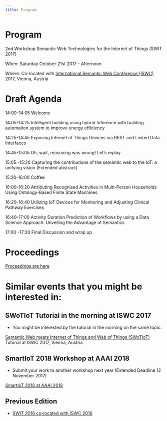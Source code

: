 ```yaml
---
title: Program
---
```

# Program

2nd Workshop Semantic Web Technologies for the Internet of Things (SWIT 2017)

When: Saturday October 21st 2017 - Afternoon

Where: Co-located with [International Semantic Web Conference (ISWC)](https://iswc2017.semanticweb.org/) 2017, Vienna, Austria

# Draft Agenda

14:00-14:05 Welcome

14:05-14:25 Intelligent building using hybrid Inference with building automation system to improve energy efficiency

14:25-14:45 Exposing Internet of Things Devices via REST and Linked Data Interfaces

14:45-15:05 Oh, wait, reasoning was wrong! Let’s replay

15:05 -15:20 Capturing the contributions of the semantic web to the IoT: a unifying vision (Extended abstract)

15:20-16:00 Coffee

16:00-16:20 Attributing Recognised Activities in Multi-Person Households Using Ontology-Based Finite State Machines

16:20-16:40 Utilizing IoT Devices for Monitoring and Adjusting Clinical Pathway Exercises

16:40-17:00 Activity Duration Prediction of Workflows by using a Data Science Approach: Unveiling the Advantage of Semantics

17:00 -17:20 Final Discussion and wrap up 


# Proceedings 

[Proceedings are here](http://ceur-ws.org/Vol-1930/)


# Similar events that you might be interested in:

## SWoTIoT Tutorial in the morning at ISWC 2017
* You might be interested by the tutorial in the morning on the same topic:

[Semantic Web meets Internet of Things and Web of Things (SWoTIoT)](http://semantic-web-of-things.appspot.com/?p=ISWC2017Tutorial) Tutorial at ISWC 2017, Vienna, Austria

## SmartIoT 2018 Workshop at AAAI 2018
* Submit your work to another workshop next year (Extended Deadline 12 November 2017)

 [SmartIoT 2018 at AAAI 2018](http://wiki.knoesis.org/index.php/SmartIoTWorkshopAAAI2018)

## Previous Edition
* [SWIT 2016 co-located with ISWC 2016](https://swit.smartsdk.eu/)


